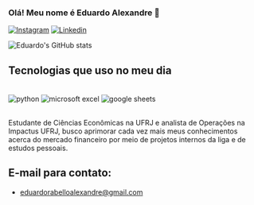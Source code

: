 ### Olá! Meu nome é Eduardo Alexandre 👋

[![Instagram](https://img.shields.io/badge/Instagram-E4405F?style=for-the-badge&logo=instagram&logoColor=white)](https://www.instagram.com/_eduardo.alexandre_/)
[![Linkedin](https://img.shields.io/badge/LinkedIn-0077B5?style=for-the-badge&logo=linkedin&logoColor=white)](https://www.linkedin.com/in/eduardo-alexandre-92017b256/)

![Eduardo's GitHub stats](https://github-readme-stats.vercel.app/api?username=eduardo-rfa&show_icons=true&theme=transparent)

## Tecnologias que uso no meu dia

<div style="display: inline_block"><br/>
  <img align="center" alt="python" src="https://img.shields.io/badge/Python-3776AB?style=for-the-badge&logo=python&logoColor=white" />
  <img align="center" alt="microsoft excel" src="https://img.shields.io/badge/Microsoft_Excel-217346?style=for-the-badge&logo=microsoft-excel&logoColor=white" />
  <img align="center" alt="google sheets" src="https://img.shields.io/badge/Google%20Sheets-34A853?style=for-the-badge&logo=google-sheets&logoColor=white" />
</div><br/>

Estudante de Ciências Econômicas na UFRJ e analista de Operações na Impactus UFRJ, busco aprimorar cada vez mais meus conhecimentos acerca do mercado financeiro por meio de projetos internos da liga e de estudos pessoais.

## E-mail para contato: 
- eduardorabelloalexandre@gmail.com
